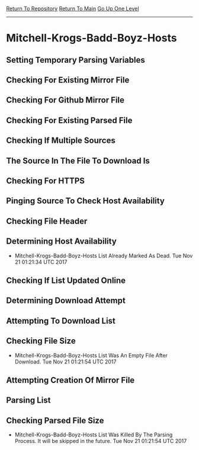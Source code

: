 [Return To Repository](https://github.com/deathbybandaid/piholeparser/)
[Return To Main](https://github.com/deathbybandaid/piholeparser/blob/master/RecentRunLogs/Mainlog.md)
[Go Up One Level](https://github.com/deathbybandaid/piholeparser/blob/master/RecentRunLogs/TopLevelScripts/30-Processing-Blacklists.md)
____________________________________
# Mitchell-Krogs-Badd-Boyz-Hosts
## Setting Temporary Parsing Variables
## Checking For Existing Mirror File
## Checking For Github Mirror File
## Checking For Existing Parsed File
## Checking If Multiple Sources
## The Source In The File To Download Is
## Checking For HTTPS
## Pinging Source To Check Host Availability
## Checking File Header
## Determining Host Availability
* Mitchell-Krogs-Badd-Boyz-Hosts List Already Marked As Dead. Tue Nov 21 01:21:34 UTC 2017
## Checking If List Updated Online
## Determining Download Attempt
## Attempting To Download List
## Checking File Size
* Mitchell-Krogs-Badd-Boyz-Hosts List Was An Empty File After Download. Tue Nov 21 01:21:54 UTC 2017
## Attempting Creation Of Mirror File
## Parsing List
## Checking Parsed File Size
* Mitchell-Krogs-Badd-Boyz-Hosts List Was Killed By The Parsing Process. It will be skipped in the future. Tue Nov 21 01:21:54 UTC 2017
